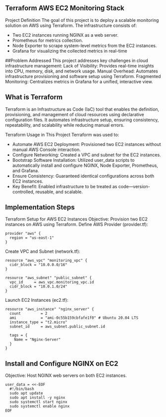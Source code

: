 ## Terraform AWS EC2 Monitoring Stack
Project Definition
The goal of this project is to deploy a scalable monitoring solution on AWS using Terraform. The infrastructure consists of:
- Two EC2 instances running NGINX as a web server.
- Prometheus for metrics collection.
- Node Exporter to scrape system-level metrics from the EC2 instances.
- Grafana for visualizing the collected metrics in real-time
  
##Problem Addressed
This project addresses key challenges in cloud infrastructure management:
Lack of Visibility: Provides real-time insights into CPU, memory, disk, and network usage.
Manual Overhead: Automates infrastructure provisioning and software setup using Terraform.
Fragmented Monitoring: Centralizes metrics in Grafana for a unified, interactive view.

## What is Terraform
Terraform is an Infrastructure as Code (IaC) tool that enables the definition, provisioning, and management of cloud resources using declarative configuration files. It automates infrastructure setup, ensuring consistency, repeatability, and scalability while reducing manual errors.

Terraform Usage in This Project
Terraform was used to:
- Automate AWS EC2 Deployment: Provisioned two EC2 instances without manual AWS Console interaction.
- Configure Networking: Created a VPC and subnet for the EC2 instances.
- Bootstrap Software Installation: Utilized user_data scripts to automatically install and configure NGINX, Node Exporter, Prometheus, and Grafana.
- Ensure Consistency: Guaranteed identical configurations across both EC2 instances.
- Key Benefit: Enabled infrastructure to be treated as code—version-controlled, reusable, and scalable.

## Implementation Steps
Terraform Setup for AWS EC2 Instances
Objective: Provision two EC2 instances on AWS using Terraform.
Define AWS Provider (provider.tf):

```
provider "aws" {
  region = "us-east-1"
}
```

Create VPC and Subnet (network.tf):
```
resource "aws_vpc" "monitoring_vpc" {
  cidr_block = "10.0.0.0/16"
}

resource "aws_subnet" "public_subnet" {
  vpc_id     = aws_vpc.monitoring_vpc.id
  cidr_block = "10.0.1.0/24"
}
```
Launch EC2 Instances (ec2.tf):

```
resource "aws_instance" "nginx_server" {
  count         = 2
  ami           = "ami-0c55b159cbfafe1f0" # Ubuntu 20.04 LTS
  instance_type = "t2.micro"
  subnet_id     = aws_subnet.public_subnet.id

  tags = {
    Name = "Nginx-Server"
  }
}
```
## Install and Configure NGINX on EC2
Objective: Host NGINX web servers on both EC2 instances.
```
user_data = <<-EOF
  #!/bin/bash
  sudo apt update
  sudo apt install -y nginx
  sudo systemctl start nginx
  sudo systemctl enable nginx
EOF
```
